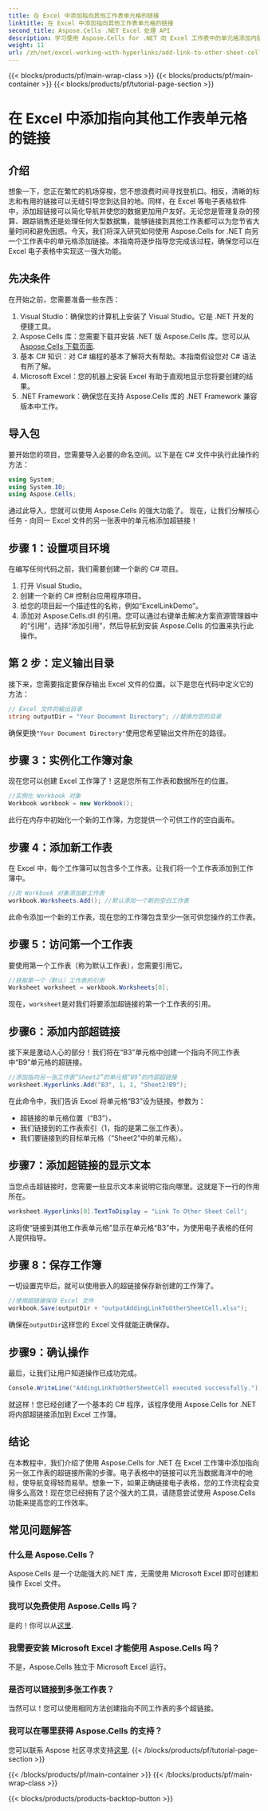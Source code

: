 ```yaml
---
title: 在 Excel 中添加指向其他工作表单元格的链接
linktitle: 在 Excel 中添加指向其他工作表单元格的链接
second_title: Aspose.Cells .NET Excel 处理 API
description: 学习使用 Aspose.Cells for .NET 向 Excel 工作表中的单元格添加内部链接。轻松增强电子表格中的导航功能。
weight: 11
url: /zh/net/excel-working-with-hyperlinks/add-link-to-other-sheet-cell/
---
```


{{< blocks/products/pf/main-wrap-class >}}
{{< blocks/products/pf/main-container >}}
{{< blocks/products/pf/tutorial-page-section >}}

# 在 Excel 中添加指向其他工作表单元格的链接

## 介绍
想象一下，您正在繁忙的机场穿梭，您不想浪费时间寻找登机口。相反，清晰的标志和有用的链接可以无缝引导您到达目的地。同样，在 Excel 等电子表格软件中，添加超链接可以简化导航并使您的数据更加用户友好。无论您是管理复杂的预算、跟踪销售还是处理任何大型数据集，能够链接到其他工作表都可以为您节省大量时间和避免困惑。今天，我们将深入研究如何使用 Aspose.Cells for .NET 向另一个工作表中的单元格添加链接。本指南将逐步指导您完成该过程，确保您可以在 Excel 电子表格中实现这一强大功能。
## 先决条件
在开始之前，您需要准备一些东西：
1. Visual Studio：确保您的计算机上安装了 Visual Studio。它是 .NET 开发的便捷工具。
2. Aspose.Cells 库：您需要下载并安装 .NET 版 Aspose.Cells 库。您可以从[Aspose Cells 下载页面](https://releases.aspose.com/cells/net/).
3. 基本 C# 知识：对 C# 编程的基本了解将大有帮助。本指南假设您对 C# 语法有所了解。
4. Microsoft Excel：您的机器上安装 Excel 有助于直观地显示您将要创建的结果。
5. .NET Framework：确保您在支持 Aspose.Cells 库的 .NET Framework 兼容版本中工作。
## 导入包
要开始您的项目，您需要导入必要的命名空间。以下是在 C# 文件中执行此操作的方法：
```csharp
using System;
using System.IO;
using Aspose.Cells;
```
通过此导入，您就可以使用 Aspose.Cells 的强大功能了。 
现在，让我们分解核心任务 - 向同一 Excel 文件的另一张表中的单元格添加超链接！ 
## 步骤 1：设置项目环境
在编写任何代码之前，我们需要创建一个新的 C# 项目。 
1. 打开 Visual Studio。
2. 创建一个新的 C# 控制台应用程序项目。 
3. 给您的项目起一个描述性的名称，例如“ExcelLinkDemo”。
4. 添加对 Aspose.Cells.dll 的引用。您可以通过右键单击解决方案资源管理器中的“引用”，选择“添加引用”，然后导航到安装 Aspose.Cells 的位置来执行此操作。
## 第 2 步：定义输出目录
接下来，您需要指定要保存输出 Excel 文件的位置。以下是您在代码中定义它的方法：
```csharp
// Excel 文件的输出目录
string outputDir = "Your Document Directory"; //替换为您的目录
```
确保更换`"Your Document Directory"`使用您希望输出文件所在的路径。
## 步骤 3：实例化工作簿对象
现在您可以创建 Excel 工作簿了！这是您所有工作表和数据所在的位置。
```csharp
//实例化 Workbook 对象
Workbook workbook = new Workbook();
```
此行在内存中初始化一个新的工作簿，为您提供一个可供工作的空白画布。
## 步骤 4：添加新工作表
在 Excel 中，每个工作簿可以包含多个工作表。让我们将一个工作表添加到工作簿中。
```csharp
//向 Workbook 对象添加新工作表
workbook.Worksheets.Add(); //默认添加一个新的空白工作表
```
此命令添加一个新的工作表，现在您的工作簿包含至少一张可供您操作的工作表。
## 步骤 5：访问第一个工作表
要使用第一个工作表（称为默认工作表），您需要引用它。
```csharp
//获取第一个（默认）工作表的引用
Worksheet worksheet = workbook.Worksheets[0];
```
现在，`worksheet`是对我们将要添加超链接的第一个工作表的引用。
## 步骤6：添加内部超链接
接下来是激动人心的部分！我们将在“B3”单元格中创建一个指向不同工作表中“B9”单元格的超链接。
```csharp
//添加指向另一张工作表“Sheet2”的单元格“B9”的内部超链接
worksheet.Hyperlinks.Add("B3", 1, 1, "Sheet2!B9");
```
在此命令中，我们告诉 Excel 将单元格“B3”设为链接。参数为：
- 超链接的单元格位置（“B3”）。
- 我们链接到的工作表索引（1，指的是第二张工作表）。
- 我们要链接到的目标单元格（“Sheet2”中的单元格）。
## 步骤7：添加超链接的显示文本
当您点击超链接时，您需要一些显示文本来说明它指向哪里。这就是下一行的作用所在。
```csharp
worksheet.Hyperlinks[0].TextToDisplay = "Link To Other Sheet Cell";
```
这将使“链接到其他工作表单元格”显示在单元格“B3”中，为使用电子表格的任何人提供指导。
## 步骤 8：保存工作簿
一切设置完毕后，就可以使用嵌入的超链接保存新创建的工作簿了。
```csharp
//使用超链接保存 Excel 文件
workbook.Save(outputDir + "outputAddingLinkToOtherSheetCell.xlsx");
```
确保在`outputDir`这样您的 Excel 文件就能正确保存。
## 步骤9：确认操作
最后，让我们让用户知道操作已成功完成。
```csharp
Console.WriteLine("AddingLinkToOtherSheetCell executed successfully.");
```
就这样！您已经创建了一个基本的 C# 程序，该程序使用 Aspose.Cells for .NET 将内部超链接添加到 Excel 工作簿。
## 结论
在本教程中，我们介绍了使用 Aspose.Cells for .NET 在 Excel 工作簿中添加指向另一张工作表的超链接所需的步骤。电子表格中的链接可以充当数据海洋中的地标，使导航变得轻而易举。想象一下，如果正确链接电子表格，您的工作流程会变得多么高效！现在您已经拥有了这个强大的工具，请随意尝试使用 Aspose.Cells 功能来提高您的工作效率。
## 常见问题解答
### 什么是 Aspose.Cells？  
Aspose.Cells 是一个功能强大的.NET 库，无需使用 Microsoft Excel 即可创建和操作 Excel 文件。
### 我可以免费使用 Aspose.Cells 吗？  
是的！你可以从[这里](https://releases.aspose.com/).
### 我需要安装 Microsoft Excel 才能使用 Aspose.Cells 吗？  
不是，Aspose.Cells 独立于 Microsoft Excel 运行。
### 是否可以链接到多张工作表？  
当然可以！您可以使用相同方法创建指向不同工作表的多个超链接。
### 我可以在哪里获得 Aspose.Cells 的支持？  
您可以联系 Aspose 社区寻求支持[这里](https://forum.aspose.com/c/cells/9).
{{< /blocks/products/pf/tutorial-page-section >}}

{{< /blocks/products/pf/main-container >}}
{{< /blocks/products/pf/main-wrap-class >}}

{{< blocks/products/products-backtop-button >}}
